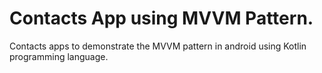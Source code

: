 # Contacts App using MVVM Pattern.
Contacts apps to demonstrate the MVVM pattern in android using Kotlin programming language.
